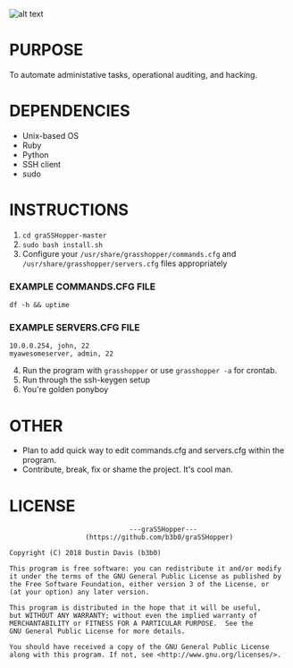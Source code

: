![alt text](https://i.imgur.com/w79Na6o.png "graSSHopper")
# PURPOSE
To automate administative tasks, operational auditing, and hacking.

# DEPENDENCIES
- Unix-based OS
- Ruby
- Python
- SSH client
- sudo

# INSTRUCTIONS
1. `cd graSSHopper-master`
2. `sudo bash install.sh`
3. Configure your `/usr/share/grasshopper/commands.cfg` and `/usr/share/grasshopper/servers.cfg` files appropriately 
### EXAMPLE COMMANDS.CFG FILE
```
df -h && uptime
```
### EXAMPLE SERVERS.CFG FILE
```
10.0.0.254, john, 22
myawesomeserver, admin, 22
```
4. Run the program with `grasshopper` or use `grasshopper -a` for crontab. 
5. Run through the ssh-keygen setup
6. You're golden ponyboy

# OTHER
- Plan to add quick way to edit commands.cfg and servers.cfg within the program.
- Contribute, break, fix or shame the project. It's cool man.

# LICENSE
```
                              ---graSSHopper---
                   (https://github.com/b3b0/graSSHopper)

Copyright (C) 2018 Dustin Davis (b3b0)

This program is free software: you can redistribute it and/or modify
it under the terms of the GNU General Public License as published by
the Free Software Foundation, either version 3 of the License, or
(at your option) any later version.

This program is distributed in the hope that it will be useful,
but WITHOUT ANY WARRANTY; without even the implied warranty of
MERCHANTABILITY or FITNESS FOR A PARTICULAR PURPOSE.  See the
GNU General Public License for more details.

You should have received a copy of the GNU General Public License
along with this program. If not, see <http://www.gnu.org/licenses/>.
```
